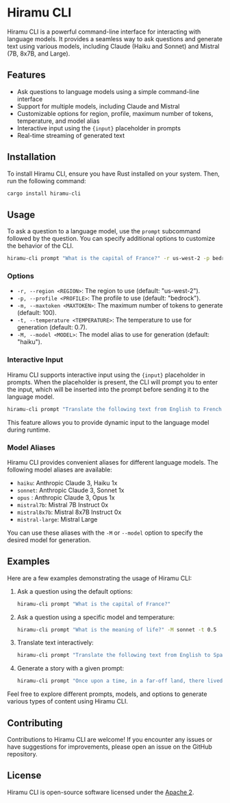 # Hiramu CLI

Hiramu CLI is a powerful command-line interface for interacting with language models. It provides a seamless way to ask questions and generate text using various models, including Claude (Haiku and Sonnet) and Mistral (7B, 8x7B, and Large).

## Features

- Ask questions to language models using a simple command-line interface
- Support for multiple models, including Claude and Mistral
- Customizable options for region, profile, maximum number of tokens, temperature, and model alias
- Interactive input using the `{input}` placeholder in prompts
- Real-time streaming of generated text

## Installation

To install Hiramu CLI, ensure you have Rust installed on your system. Then, run the following command:

```bash
cargo install hiramu-cli
```

## Usage

To ask a question to a language model, use the `prompt` subcommand followed by the question. You can specify additional options to customize the behavior of the CLI.

```bash
hiramu-cli prompt "What is the capital of France?" -r us-west-2 -p bedrock -m 100 -t 0.7 -M haiku
```

### Options

- `-r, --region <REGION>`: The region to use (default: "us-west-2").
- `-p, --profile <PROFILE>`: The profile to use (default: "bedrock").
- `-m, --maxtoken <MAXTOKEN>`: The maximum number of tokens to generate (default: 100).
- `-t, --temperature <TEMPERATURE>`: The temperature to use for generation (default: 0.7).
- `-M, --model <MODEL>`: The model alias to use for generation (default: "haiku").

### Interactive Input

Hiramu CLI supports interactive input using the `{input}` placeholder in prompts. When the placeholder is present, the CLI will prompt you to enter the input, which will be inserted into the prompt before sending it to the language model.

```bash
hiramu-cli prompt "Translate the following text from English to French: {input}" -M sonnet
```

This feature allows you to provide dynamic input to the language model during runtime.

### Model Aliases

Hiramu CLI provides convenient aliases for different language models. The following model aliases are available:

- `haiku`: Anthropic Claude 3, Haiku 1x
- `sonnet`: Anthropic Claude 3,  Sonnet 1x
- `opus` : Anthropic Claude 3,  Opus 1x
- `mistral7b`: Mistral 7B Instruct 0x
- `mistral8x7b`: Mistral 8x7B Instruct 0x
- `mistral-large`: Mistral Large

You can use these aliases with the `-M` or `--model` option to specify the desired model for generation.

## Examples

Here are a few examples demonstrating the usage of Hiramu CLI:

1. Ask a question using the default options:
   ```bash
   hiramu-cli prompt "What is the capital of France?"
   ```

2. Ask a question using a specific model and temperature:
   ```bash
   hiramu-cli prompt "What is the meaning of life?" -M sonnet -t 0.5
   ```

3. Translate text interactively:
   ```bash
   hiramu-cli prompt "Translate the following text from English to Spanish: {input}" -M mistral8x7b
   ```

4. Generate a story with a given prompt:
   ```bash
   hiramu-cli prompt "Once upon a time, in a far-off land, there lived a brave knight named {input}. The knight embarked on a quest to..." -m 200 -M mistral-large
   ```

Feel free to explore different prompts, models, and options to generate various types of content using Hiramu CLI.

## Contributing

Contributions to Hiramu CLI are welcome! If you encounter any issues or have suggestions for improvements, please open an issue on the GitHub repository.

## License

Hiramu CLI is open-source software licensed under the [Apache 2](LICENSE).
